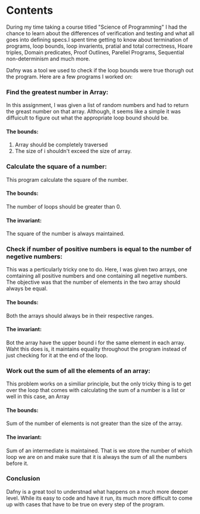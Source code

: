# Contents

During my time taking a course titled "Science of Programming" I had the chance to learn about the differences of verification and testing and what all goes into defining specs.I spent time getting to know about termination of programs, loop bounds, loop invarients, pratial and total correctness, Hoare triples, Domain predicates, Proof Outlines, Parellel Programs, Sequential non-determinism and much more.

Dafny was a tool we used to check if the loop bounds were true thorugh out the program. Here are a few programs I worked on:

### Find the greatest number in Array:
In this assignment, I was given a list of random numbers and had to return the greast number on that array. Although, it seems like a simple it was diffuicult to figure out what the appropriate loop bound should be. 

#### The bounds:
1) Array should be completely traversed
2) The size of i shouldn't exceed the size of array. 

### Calculate the square of a number:
This program calculate the square of the number.

#### The bounds:
The number of loops should be greater than 0.

#### The invariant:
The square of the number is always maintained.

### Check if number of positive numbers is equal to the number of negetive numbers:
This was a perticularly tricky one to do. Here, I was given two arrays, one comtaining all positive numbers and one containing all negetive numbers. The objective was that the number of elements in the two array should always be equal. 

#### The bounds:
Both the arrays should always be in their respective ranges.

#### The invariant:
Bot the array have the upper bound i for the same element in each array. Waht this does is, it maintains equality throughout the program instead of just checking for it at the end of the loop.

### Work out the sum of all the elements of an array:
This problem works on a similiar principle, but the only tricky thing is to get over the loop that comes with calculating the sum of a number is a list or well in this case, an Array

#### The bounds:
Sum of the number of elements is not greater than the size of the array.

#### The invariant: 
Sum of an intermediate is maintained. That is we store the number of which loop we are on and make sure that it is always the sum of all the numbers before it.

### Conclusion
Dafny is a great tool to understnad what happens on a much more deeper level. While its easy to code and have it run, its much more difficult to come up with cases that have to be true on every step of the program.
